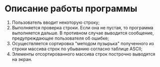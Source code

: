 # Описание работы программы
1) Пользователь вводит некоторую строку;
2) Выполняется проверка строки. Если она не пустая, то программа выполняется дальше. В противном случае выводится сообщение, предупреждающее пользователя об ошибке;
3) Осуществляется сортировка "методом пузырька" полученного из строки массива строк по убыванию согласно таблице ASCII;
4) Элементы отсортированного массива строк построчно выводятся на экран.